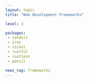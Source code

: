 ```yaml
---
layout: topic
title: "Web Development Frameworks"

level: 3

packages:
 - conduit
 - iron
 - nickel
 - rustful
 - rustless
 - pencil

news_tag: frameworks
---
```

